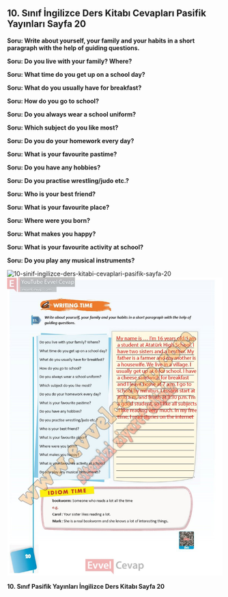 ## 10. Sınıf İngilizce Ders Kitabı Cevapları Pasifik Yayınları Sayfa 20

**Soru: Write about yourself, your family and your habits in a short paragraph with the help of guiding questions.**

**Soru: Do you live with your family? Where?**

**Soru: What time do you get up on a school day?**

**Soru: What do you usually have for breakfast?**

**Soru: How do you go to school?**

**Soru: Do you always wear a school uniform?**

**Soru: Which subject do you like most?**

**Soru: Do you do your homework every day?**

**Soru: What is your favourite pastime?**

**Soru: Do you have any hobbies?**

**Soru: Do you practise wrestling/judo etc.?**

**Soru: Who is your best friend?**

**Soru: What is your favourite place?**

**Soru: Where were you born?**

**Soru: What makes you happy?**

**Soru: What is your favourite activity at school?**

**Soru: Do you play any musical instruments?**

![10-sinif-ingilizce-ders-kitabi-cevaplari-pasifik-sayfa-20]()![10-sinif-ingilizce-ders-kitabi-cevaplari-pasifik-sayfa-20](./image1.webp)

**10. Sınıf Pasifik Yayınları İngilizce Ders Kitabı Sayfa 20**